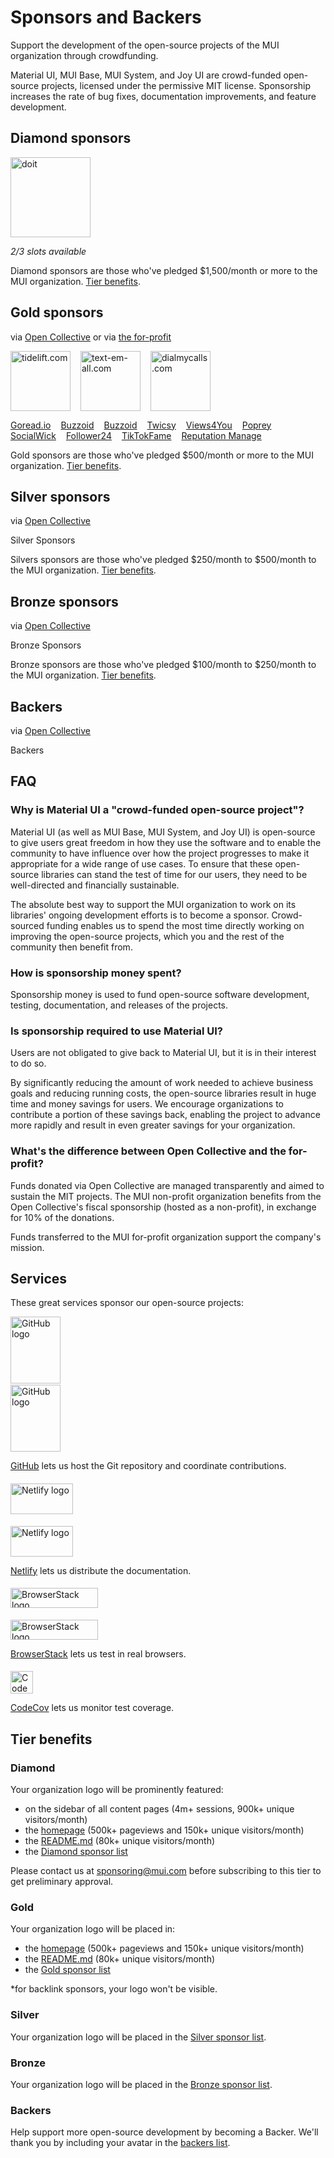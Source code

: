 # Sponsors and Backers

<p class="description">Support the development of the open-source projects of the MUI organization through crowdfunding.</p>

Material UI, MUI Base, MUI System, and Joy UI are crowd-funded open-source projects, licensed under the permissive MIT license.
Sponsorship increases the rate of bug fixes, documentation improvements, and feature development.

## Diamond sponsors

<p style="display: flex; justify-content: start; align-items: center; flex-wrap: wrap; margin-top: 8px;">
  <a data-ga-event-category="sponsor" data-ga-event-action="docs-backers" data-ga-event-label="doit.com" href="https://www.doit.com/flexsave/?utm_source=mui.com&utm_medium=referral&utm_content=backers" rel="noopener sponsored" target="_blank" class="remove-link-arrow" class="remove-link-arrow" style="margin-right: 24px;"><img height="128" width="128" src="/static/sponsors/doit-square.svg" alt="doit" title="Management platform for Google Cloud and AWS" loading="lazy" /></a>
</p>

_2/3 slots available_

Diamond sponsors are those who've pledged \$1,500/month or more to the MUI organization. [Tier benefits](#diamond).

## Gold sponsors

via [Open Collective](https://opencollective.com/mui-org) or via [the for-profit](https://www.patreon.com/oliviertassinari)

<p style="display: flex; justify-content: start; align-items: center; flex-wrap: wrap;">
  <a data-ga-event-category="sponsor" data-ga-event-action="docs-backers" data-ga-event-label="tidelift.com" href="https://tidelift.com/?utm_source=npm-material-ui&utm_medium=referral&utm_campaign=homepage" rel="noopener sponsored" target="_blank" class="remove-link-arrow" style="margin-right: 16px;"><img height="96" width="96" src="https://avatars.githubusercontent.com/u/30204434?s=96" srcset="https://avatars.githubusercontent.com/u/30204434?s=288 3x" alt="tidelift.com" title="Tidelift: Enterprise-ready open-source software." loading="lazy" /></a>
  <a data-ga-event-category="sponsor" data-ga-event-action="docs-backers" data-ga-event-label="text-em-all.com" href="https://www.text-em-all.com/?utm_source=mui.com&utm_medium=referral&utm_content=backers" rel="noopener sponsored" target="_blank" class="remove-link-arrow" style="margin-right: 16px;"><img src="https://avatars.githubusercontent.com/u/1262264?s=96" srcset="https://avatars.githubusercontent.com/u/1262264?s=288 3x" alt="text-em-all.com" title="Text-em-all: Mass text messaging and automated calling." height="96" width="96" loading="lazy"></a>
  <a data-ga-event-category="sponsor" data-ga-event-action="docs-backers" data-ga-event-label="dialmycalls.com" href="https://www.dialmycalls.com/?utm_source=mui.com&utm_medium=referral&utm_content=backers" rel="noopener sponsored" target="_blank" class="remove-link-arrow" style="margin-right: 16px;"><img height="96" width="96" src="https://images.opencollective.com/dialmycalls/f5ae9ab/avatar/96.png" srcset="https://images.opencollective.com/dialmycalls/f5ae9ab/avatar/288.png 3x" alt="dialmycalls.com" title="DialMyCalls: Send text messages, calls, and emails." loading="lazy" /></a>
</p>

<!--
List gold sponsors that regular sponsors could feel uncomfortable being listed next to.
For example, it could be because the service breaks another service's Terms of service and hence is a moral minefield.
-->
<p style="display: flex; justify-content: start; align-items: center; flex-wrap: wrap;">
  <a data-ga-event-category="sponsor" data-ga-event-action="docs-backers" data-ga-event-label="goread.io" href="https://goread.io/?utm_source=mui.com&utm_medium=referral&utm_content=backers" rel="noopener sponsored" target="_blank" class="remove-link-arrow" style="margin-right: 16px; display:flex;" title="Instagram followers, likes, views, and comments.">Goread.io</a>
  <a data-ga-event-category="sponsor" data-ga-event-action="docs-backers" data-ga-event-label="buzzoid.com" href="https://buzzoid.com/?utm_source=mui.com&utm_medium=referral&utm_content=backers" rel="noopener sponsored" target="_blank" class="remove-link-arrow" style="margin-right: 16px; display:flex;" title="Instant delivery Instagram followers.">Buzzoid</a>
  <a data-ga-event-category="sponsor" data-ga-event-action="docs-backers" data-ga-event-label="buzzoid.com" href="https://buzzoid.com/?utm_source=mui.com&utm_medium=referral&utm_content=backers" rel="noopener sponsored" target="_blank" class="remove-link-arrow" style="margin-right: 16px; display:flex;" title="Instant delivery YouTube Views.">Buzzoid</a>
  <a data-ga-event-category="sponsor" data-ga-event-action="docs-backers" data-ga-event-label="twicsy.com" href="https://twicsy.com/?utm_source=mui.com&utm_medium=referral&utm_content=backers" rel="noopener sponsored" target="_blank" class="remove-link-arrow" style="margin-right: 16px; display:flex;" title="Instant delivery Instagram followers.">Twicsy</a>
  <a data-ga-event-category="sponsor" data-ga-event-action="docs-backers" data-ga-event-label="views4you.com" href="https://views4you.com/?utm_source=mui.com&utm_medium=referral&utm_content=backers" rel="noopener sponsored" target="_blank" class="remove-link-arrow" style="margin-right: 16px; display:flex;" title="Social media growth services.">Views4You</a>
  <a data-ga-event-category="sponsor" data-ga-event-action="docs-backers" data-ga-event-label="poprey.com" href="https://poprey.com/?utm_source=mui.com&utm_medium=referral&utm_content=backers" rel="noopener sponsored" target="_blank" class="remove-link-arrow" style="margin-right: 16px; display:flex;" title="Buy Instagram likes with crypto.">Poprey</a>
  <a data-ga-event-category="sponsor" data-ga-event-action="docs-backers" data-ga-event-label="socialwick.com/followers" href="https://www.socialwick.com/instagram/followers" rel="noopener sponsored" target="_blank" class="remove-link-arrow" style="margin-right: 16px; display:flex;" title="Buy Instagram followers.">SocialWick</a>
  <a data-ga-event-category="sponsor" data-ga-event-action="docs-backers" data-ga-event-label="follower24.de" href="https://www.follower24.de/?utm_source=mui.com&utm_medium=referral&utm_content=backers" rel="noopener sponsored" target="_blank" class="remove-link-arrow" style="margin-right: 16px; display:flex;" title="Social media success.">Follower24</a>
  <a data-ga-event-category="sponsor" data-ga-event-action="docs-backers" data-ga-event-label="tiktokfame.co" href="https://www.tiktokfame.co/?utm_source=mui.com&utm_medium=referral&utm_content=backers" rel="noopener sponsored" target="_blank" class="remove-link-arrow" style="margin-right: 16px; display:flex;" title="The ultimate TikTok growth platform.">TikTokFame</a>
  <a data-ga-event-category="sponsor" data-ga-event-action="docs-backers" data-ga-event-label="reputationmanage.co" href="https://www.reputationmanage.co/?utm_source=mui.com&utm_medium=referral&utm_content=backers" rel="noopener sponsored" target="_blank" class="remove-link-arrow" style="margin-right: 16px; display:flex;" title="Instant Delivery Google Reviews.">Reputation Manage</a>
</p>

Gold sponsors are those who've pledged \$500/month or more to the MUI organization. [Tier benefits](#gold).

## Silver sponsors

via [Open Collective](https://opencollective.com/mui-org)

<p style="overflow: auto;">
  <object type="image/svg+xml" data="https://opencollective.com/mui-org/tiers/silver-sponsor.svg?avatarHeight=70&width=600" style="border-radius: 10px;">Silver Sponsors</object>
</p>

Silvers sponsors are those who've pledged $250/month to $500/month to the MUI organization. [Tier benefits](#silver).

## Bronze sponsors

via [Open Collective](https://opencollective.com/mui-org)

<p style="overflow: auto;">
  <object type="image/svg+xml" data="https://opencollective.com/mui-org/tiers/bronze-sponsor.svg?avatarHeight=60&width=600" style="border-radius: 10px;">Bronze Sponsors</object>
</p>

Bronze sponsors are those who've pledged $100/month to $250/month to the MUI organization. [Tier benefits](#sliver).

## Backers

via [Open Collective](https://opencollective.com/mui-org)

<p style="overflow: auto;">
  <object type="image/svg+xml" data="https://opencollective.com/mui-org/tiers/backer.svg?avatarHeight=50&width=600" style="border-radius: 10px;">Backers</object>
</p>

## FAQ

### Why is Material UI a "crowd-funded open-source project"?

Material UI (as well as MUI Base, MUI System, and Joy UI) is open-source to give users great freedom in how they use the software and to enable the community to have influence over how the project progresses to make it appropriate for a wide range of use cases.
To ensure that these open-source libraries can stand the test of time for our users, they need to be well-directed and financially sustainable.

The absolute best way to support the MUI organization to work on its libraries' ongoing development efforts is to become a sponsor.
Crowd-sourced funding enables us to spend the most time directly working on improving the open-source projects, which you and the rest of the community then benefit from.

### How is sponsorship money spent?

Sponsorship money is used to fund open-source software development, testing, documentation, and releases of the projects.

### Is sponsorship required to use Material UI?

Users are not obligated to give back to Material UI, but it is in their interest to do so.

By significantly reducing the amount of work needed to achieve business goals and reducing running costs, the open-source libraries result in huge time and money savings for users.
We encourage organizations to contribute a portion of these savings back, enabling the project to advance more rapidly and result in even greater savings for your organization.

### What's the difference between Open Collective and the for-profit?

Funds donated via Open Collective are managed transparently and aimed to sustain the MIT projects.
The MUI non-profit organization benefits from the Open Collective's fiscal sponsorship (hosted as a non-profit), in exchange for 10% of the donations.

Funds transferred to the MUI for-profit organization support the company's mission.

## Services

These great services sponsor our open-source projects:

<span class="only-light-mode">
  <img src="/static/readme/github-lightmode.svg" alt="GitHub logo" loading="lazy" width="300" height="107" style="width:80px; display: block; margin-bottom: 2px;">
</span>
<span class="only-dark-mode">
  <img src="/static/readme/github-darkmode.svg" alt="GitHub logo" loading="lazy" width="300" height="107" style="width:80px; display: block; margin-bottom: 2px;">
</span>

[GitHub](https://github.com/) lets us host the Git repository and coordinate contributions.

<span class="only-light-mode">
  <img src="/static/readme/netlify-lightmode.svg" alt="Netlify logo" loading="lazy" width="180" height="49" style="width: 100px; margin-top: 1.2rem; margin-bottom: 2px; display: block;">
</span>
<span class="only-dark-mode">
  <img src="/static/readme/netlify-darkmode.svg" alt="Netlify logo" loading="lazy" width="180" height="49" style="width: 100px; margin-top: 1.2rem; margin-bottom: 2px; display: block;">
</span>

[Netlify](https://www.netlify.com/) lets us distribute the documentation.

<span class="only-light-mode">
  <img src="/static/readme/browserstack-lightmode.svg" alt="BrowserStack logo" loading="lazy" width="180" height="32" style="width: 140px; margin-top: 1.2rem; margin-bottom: 2px; display: block;">
</span>
<span class="only-dark-mode">
  <img src="/static/readme/browserstack-darkmode.svg" alt="BrowserStack logo" loading="lazy" width="180" height="32" style="width: 140px; margin-top: 1.2rem; margin-bottom: 2px; display: block;">
</span>

[BrowserStack](https://www.browserstack.com/) lets us test in real browsers.

<img loading="lazy" alt="CodeCov logo" src="https://avatars.githubusercontent.com/u/8226205?s=210" width="36" height="36" style="margin-top: 1.2rem; margin-bottom: 2px; display: block;">

[CodeCov](https://about.codecov.io/) lets us monitor test coverage.

## Tier benefits

### Diamond

Your organization logo will be prominently featured:

- on the sidebar of all content pages (4m+ sessions, 900k+ unique visitors/month)
- the [homepage](https://mui.com/#sponsors) (500k+ pageviews and 150k+ unique visitors/month)
- the [README.md](https://github.com/mui/material-ui#sponsors) (80k+ unique visitors/month)
- the [Diamond sponsor list](#diamond-sponsors)

Please contact us at sponsoring@mui.com before subscribing to this tier to get preliminary approval.

### Gold

Your organization logo will be placed in:

- the [homepage](https://mui.com/#sponsors) (500k+ pageviews and 150k+ unique visitors/month)
- the [README.md](https://github.com/mui/material-ui#sponsors) (80k+ unique visitors/month)
- the [Gold sponsor list](#gold-sponsors)

\*for backlink sponsors, your logo won't be visible.

### Silver

Your organization logo will be placed in the [Silver sponsor list](#silver-sponsors).

### Bronze

Your organization logo will be placed in the [Bronze sponsor list](#bronze-sponsors).

### Backers

Help support more open-source development by becoming a Backer.
We'll thank you by including your avatar in the [backers list](#backers).
